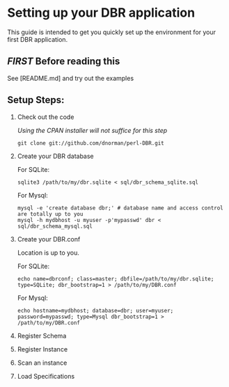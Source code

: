 Setting up your DBR application
===
This guide is intended to get you quickly set up the environment for your first DBR application.


*FIRST* Before reading this
---

See [README.md] and try out the examples


Setup Steps:
---

 1. Check out the code

    *Using the CPAN installer will not suffice for this step*

        git clone git://github.com/dnorman/perl-DBR.git

 2. Create your DBR database

    For SQLite:

        sqlite3 /path/to/my/dbr.sqlite < sql/dbr_schema_sqlite.sql

    For Mysql:

        mysql -e 'create database dbr;' # database name and access control are totally up to you
        mysql -h mydbhost -u myuser -p'mypasswd' dbr < sql/dbr_schema_mysql.sql

 3. Create your DBR.conf

    Location is up to you.

    For SQLite:

        echo name=dbrconf; class=master; dbfile=/path/to/my/dbr.sqlite; type=SQLite; dbr_bootstrap=1 > /path/to/my/DBR.conf

    For Mysql:

        echo hostname=mydbhost; database=dbr; user=myuser; password=mypasswd; type=Mysql dbr_bootstrap=1 > /path/to/my/DBR.conf

 4. Register Schema
 5. Register Instance
 6. Scan an instance
 7. Load Specifications